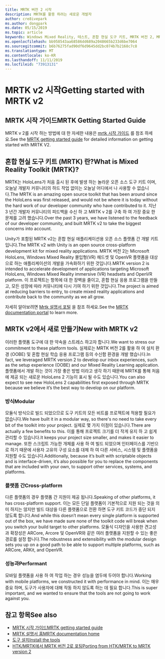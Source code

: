```yaml
---
title: MRTK 버전 2 시작
description: MRTK를 활용 하려는 새로운 개발자
author: cre8ivepark
ms.author: dongpark
ms.date: 05/15/2019
ms.topic: article
keywords: Windows Mixed Reality, 테스트, 혼합 현실 도구 키트, MRTK 버전 2, MRTK, 도구, SDK, HoloLens, HoloLens 2
ms.openlocfilehash: bb958543aa68586dd689a2048665b233d6be7064
ms.sourcegitcommit: b6b76275fad90df6d9645dd2bc074b7b2168c7c8
ms.translationtype: MT
ms.contentlocale: ko-KR
ms.lasthandoff: 11/11/2019
ms.locfileid: "73913131"
---
```

# <a name="getting-started-with-mrtk-v2"></a><span data-ttu-id="c13d5-104">MRTK v2 시작</span><span class="sxs-lookup"><span data-stu-id="c13d5-104">Getting started with MRTK v2</span></span>

## <a name="mrtk-getting-started-guide"></a><span data-ttu-id="c13d5-105">MRTK 시작 가이드</span><span class="sxs-lookup"><span data-stu-id="c13d5-105">MRTK Getting Started Guide</span></span>
<span data-ttu-id="c13d5-106">MRTK v 2를 시작 하는 방법에 대 한 자세한 내용은 [mrtk 시작 가이드](https://microsoft.github.io/MixedRealityToolkit-Unity/Documentation/GettingStartedWithTheMRTK.html) 를 참조 하세요.</span><span class="sxs-lookup"><span data-stu-id="c13d5-106">See the [MRTK getting started guide](https://microsoft.github.io/MixedRealityToolkit-Unity/Documentation/GettingStartedWithTheMRTK.html) for detailed information on getting started with MRTK V2.</span></span>

## <a name="what-is-mixed-reality-toolkit-mrtk"></a><span data-ttu-id="c13d5-107">혼합 현실 도구 키트 (MRTK) 란?</span><span class="sxs-lookup"><span data-stu-id="c13d5-107">What is Mixed Reality Toolkit (MRTK)?</span></span>
<span data-ttu-id="c13d5-108">MRTK는 HoloLens가 처음 출시 된 후에 발생 하는 놀라운 오픈 소스 도구 키트 이며, 오늘날 개발자 커뮤니티의 하드 작업 없이는 오늘날 어디에서 나 사용할 수 없습니다.</span><span class="sxs-lookup"><span data-stu-id="c13d5-108">The MRTK is an amazing open source toolkit that has been around since the HoloLens was first released, and would not be where it is today without the hard work of our developer community who have contributed to it.</span></span> <span data-ttu-id="c13d5-109">지난 3 년간 개발자 커뮤니티의 피드백을 수신 하 고 MRTK v 2를 구축 하 여 가장 중요 한 문제를 고려 했습니다.</span><span class="sxs-lookup"><span data-stu-id="c13d5-109">Over the past 3 years, we have listened to the feedback of our developer community, and built MRTK v2 to take the biggest concerns into account.</span></span>  

<span data-ttu-id="c13d5-110">Unity가 포함된 MRTK v2는 혼합 현실 애플리케이션용 오픈 소스 플랫폼 간 개발 키트입니다.</span><span class="sxs-lookup"><span data-stu-id="c13d5-110">The MRTK v2 with Unity is an open source cross-platform development kit for mixed reality applications.</span></span>  <span data-ttu-id="c13d5-111">MRTK 버전 2는 Microsoft HoloLens, Windows Mixed Reality 몰입형(VR) 헤드셋 및 OpenVR 플랫폼을 대상으로 하는 애플리케이션의 개발을 가속화하기 위한 것입니다.</span><span class="sxs-lookup"><span data-stu-id="c13d5-111">MRTK version 2 is intended to accelerate development of applications targeting Microsoft HoloLens, Windows Mixed Reality immersive (VR) headsets and OpenVR platform.</span></span> <span data-ttu-id="c13d5-112">이 프로젝트는 항목에 대 한 장벽을 줄이고, 혼합 현실 응용 프로그램을 만들고, 모든 성장에 따라 커뮤니티에 다시 기여 하기 위한 것입니다.</span><span class="sxs-lookup"><span data-stu-id="c13d5-112">The project is aimed at reducing barriers to entry, to create mixed reality applications and contribute back to the community as we all grow.</span></span> 

<span data-ttu-id="c13d5-113">자세히 알아보려면 [Mrtk 설명서 포털](https://microsoft.github.io/MixedRealityToolkit-Unity/README.html) 을 참조 하세요.</span><span class="sxs-lookup"><span data-stu-id="c13d5-113">See the [MRTK documentation portal](https://microsoft.github.io/MixedRealityToolkit-Unity/README.html) to learn more.</span></span>

## <a name="new-with-mrtk-v2"></a><span data-ttu-id="c13d5-114">MRTK v2에서 새로 만들기</span><span class="sxs-lookup"><span data-stu-id="c13d5-114">New with MRTK v2</span></span>
<span data-ttu-id="c13d5-115">이러한 플랫폼 도구에 대 한 약속을 스트레스 하고자 합니다.</span><span class="sxs-lookup"><span data-stu-id="c13d5-115">We want to stress our commitment to these platform tools.</span></span>  <span data-ttu-id="c13d5-116">실제로는 MRTK 버전 2를 활용 하 여 설치 환경 (OOBE) 및 혼합 현실 학습 응용 프로그램 등의 수신함 환경을 개발 했습니다.</span><span class="sxs-lookup"><span data-stu-id="c13d5-116">In fact, we leveraged MRTK version 2 to develop our inbox experiences, such as the setup experience (OOBE) and our Mixed Reality Learning application.</span></span>  <span data-ttu-id="c13d5-117">플랫폼에서 개발 하는 것이 가장 좋은 방법 이라고 생각 하기 때문에 MRTK를 통해 처음에 제공 되는 새로운 HoloLens 2 기능이 표시 될 수도 있습니다.</span><span class="sxs-lookup"><span data-stu-id="c13d5-117">You can also expect to see new HoloLens 2 capabilities first exposed through MRTK because we believe it’s the best way to develop on our platform.</span></span> 

### <a name="modular"></a><span data-ttu-id="c13d5-118">방식</span><span class="sxs-lookup"><span data-stu-id="c13d5-118">Modular</span></span>
<span data-ttu-id="c13d5-119">모듈식 방식으로 빌드 되었으므로 도구 키트의 모든 비트를 프로젝트에 적용할 필요가 없습니다.</span><span class="sxs-lookup"><span data-stu-id="c13d5-119">We have built it in a modular way, so there's no need to take every bit of the toolkit into your project.</span></span>  <span data-ttu-id="c13d5-120">실제로 몇 가지 이점이 있습니다.</span><span class="sxs-lookup"><span data-stu-id="c13d5-120">There are actually a few benefits to this.</span></span>  <span data-ttu-id="c13d5-121">이를 통해 프로젝트 크기를 더 작게 유지 하 고 쉽게 관리할 수 있습니다.</span><span class="sxs-lookup"><span data-stu-id="c13d5-121">It keeps your project size smaller, and makes it easier to manage.</span></span>  <span data-ttu-id="c13d5-122">또한 스크립트 가능한 개체를 사용 하 여 빌드 되었으며 인터페이스를 기반으로 하기 때문에 사용자 고유의 구성 요소를 대체 하 여 다른 서비스, 시스템 및 플랫폼을 지원할 수도 있습니다.</span><span class="sxs-lookup"><span data-stu-id="c13d5-122">Additionally, because it’s built with scriptable objects and is interface-driven, it’s also possible for you to replace the components that are included with your own, to support other services, systems, and platforms.</span></span>

### <a name="cross-platform"></a><span data-ttu-id="c13d5-123">플랫폼 간</span><span class="sxs-lookup"><span data-stu-id="c13d5-123">Cross-platform</span></span>
<span data-ttu-id="c13d5-124">다른 플랫폼의 경우 플랫폼 간 지원이 제공 됩니다.</span><span class="sxs-lookup"><span data-stu-id="c13d5-124">Speaking of other platforms, it has cross-platform support.</span></span>  <span data-ttu-id="c13d5-125">이는 모든 단일 플랫폼이 기본적으로 지원 되는 것을 의미 하지는 않지만 빌드 대상을 다른 플랫폼으로 전환 하면 도구 키트 코드가 중단 되지 않도록 합니다.</span><span class="sxs-lookup"><span data-stu-id="c13d5-125">And while this doesn’t mean every single platform is supported out of the box, we have made sure none of the toolkit code will break when you switch your build target to other platforms.</span></span>  <span data-ttu-id="c13d5-126">모듈식 디자인을 사용한 견고성과 확장성은 ARCore, Arcore 및 OpenVR와 같은 여러 플랫폼을 지원할 수 있는 좋은 경로를 설정 합니다.</span><span class="sxs-lookup"><span data-stu-id="c13d5-126">The robustness and extensibility with the modular design sets you up on a good path to be able to support multiple platforms, such as ARCore, ARKit, and OpenVR.</span></span>

### <a name="performant"></a><span data-ttu-id="c13d5-127">성능과</span><span class="sxs-lookup"><span data-stu-id="c13d5-127">Performant</span></span>
<span data-ttu-id="c13d5-128">모바일 플랫폼을 사용 하 여 작업 하는 경우 성능을 염두에 두어야 합니다.</span><span class="sxs-lookup"><span data-stu-id="c13d5-128">Working with mobile platforms, we constructed it with performance in mind.</span></span>  <span data-ttu-id="c13d5-129">이는 매우 중요 하며, 도구가 사용자에 대해 작동 하지 않도록 하는 데 필요 합니다.</span><span class="sxs-lookup"><span data-stu-id="c13d5-129">This is super important, and we wanted to ensure that the tools are not going to work against you.</span></span>

## <a name="see-also"></a><span data-ttu-id="c13d5-130">참고 항목</span><span class="sxs-lookup"><span data-stu-id="c13d5-130">See also</span></span>
* [<span data-ttu-id="c13d5-131">MRTK 시작 가이드</span><span class="sxs-lookup"><span data-stu-id="c13d5-131">MRTK getting started guide</span></span>](https://microsoft.github.io/MixedRealityToolkit-Unity/Documentation/GettingStartedWithTheMRTK.html)
* [<span data-ttu-id="c13d5-132">MRTK 설명서 홈</span><span class="sxs-lookup"><span data-stu-id="c13d5-132">MRTK documentation home</span></span>](https://microsoft.github.io/MixedRealityToolkit-Unity/README.html)
* [<span data-ttu-id="c13d5-133">도구 설치</span><span class="sxs-lookup"><span data-stu-id="c13d5-133">Install the tools</span></span>](install-the-tools.md)
* [<span data-ttu-id="c13d5-134">HTK/MRTK에서 MRTK 버전 2로 포팅</span><span class="sxs-lookup"><span data-stu-id="c13d5-134">Porting from HTK/MRTK to MRTK version 2</span></span>](https://microsoft.github.io/MixedRealityToolkit-Unity/Documentation/HTKToMRTKPortingGuide.html)
